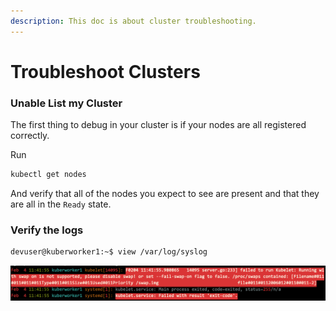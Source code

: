```yaml
---
description: This doc is about cluster troubleshooting.
---
```


# Troubleshoot Clusters

### Unable List my Cluster

The first thing to debug in your cluster is if your nodes are all registered correctly.

Run

```bash
kubectl get nodes
```

And verify that all of the nodes you expect to see are present and that they are all in the `Ready` state.

###  Verify the logs

```bash
devuser@kuberworker1:~$ view /var/log/syslog
```

![](../.gitbook/assets/screenshot-2019-02-04-at-7.42.28-pm.png)

